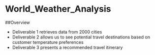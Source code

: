 # World_Weather_Analysis
##Overview
 - Deliverable 1 retrieves data from 2000 cities
 - Deliverable 2 allows us to see potential travel destinations based on customer temperature preferences
 - Deliverable 3 presents a recommended travel itinerary
